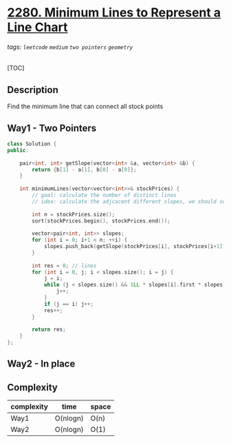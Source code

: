 # [2280. Minimum Lines to Represent a Line Chart](https://leetcode.com/problems/minimum-lines-to-represent-a-line-chart/)

###### tags: `leetcode` `medium` `two pointers` `geometry`

[TOC]

## Description
Find the minimum line that can connect all stock points

## Way1 - Two Pointers

```c++
class Solution {
public:
    
    pair<int, int> getSlope(vector<int> &a, vector<int> &b) {
        return {b[1] - a[1], b[0] - a[0]};
    }
    
    int minimumLines(vector<vector<int>>& stockPrices) {
        // goal: calculate the number of distinct lines
        // idea: calculate the adjcacent different slopes, we should sort by days
                
        int n = stockPrices.size();
        sort(stockPrices.begin(), stockPrices.end());
         
        vector<pair<int, int>> slopes;
        for (int i = 0; i+1 < n; ++i) {
            slopes.push_back(getSlope(stockPrices[i], stockPrices[i+1]));
        }
        
        int res = 0; // lines
        for (int i = 0, j; i < slopes.size(); i = j) {
            j = i;
            while (j < slopes.size() && 1LL * slopes[i].first * slopes[j].second == 1LL * slopes[i].second * slopes[j].first) { // dy*djx = djy*dx ->  same
                j++;
            }
            if (j == i) j++;
            res++;
        }
        
        return res;
    }
};
```

## Way2 - In place

## Complexity

| complexity | time | space |
| - | - | - |
| Way1 | O(nlogn) | O(n) |
| Way2 | O(nlogn) | O(1) |
